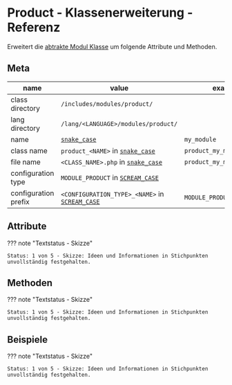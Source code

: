 # Product - Klassenerweiterung - Referenz

Erweitert die [abtrakte Modul Klasse](../module-class-abstract.md) um folgende Attribute und Methoden.

## Meta

| name                 | value                                               | example                    |
|----------------------|-----------------------------------------------------|----------------------------|
| class directory      | `/includes/modules/product/`                        |                            |
| lang directory       | `/lang/<LANGUAGE>/modules/product/`                 |                            |
| name                 | [`snake_case`](#)                                   | `my_module`                |
| class name           | `product_<NAME>` in [`snake_case`](#)               | `product_my_module`        |
| file name            | `<CLASS_NAME>.php` in [`snake_case`](#)             | `product_my_module.php`    |
| configuration type   | `MODULE_PRODUCT` in [`SCREAM_CASE`](#)              |                            |
| configuration prefix | `<CONFIGURATION_TYPE>_<NAME>` in [`SCREAM_CASE`](#) | `MODULE_PRODUCT_MY_MODULE` |

## Attribute

??? note "Textstatus - Skizze"

    Status: 1 von 5 - Skizze: Ideen und Informationen in Stichpunkten unvollständig festgehalten.

## Methoden

??? note "Textstatus - Skizze"

    Status: 1 von 5 - Skizze: Ideen und Informationen in Stichpunkten unvollständig festgehalten.

## Beispiele

??? note "Textstatus - Skizze"

    Status: 1 von 5 - Skizze: Ideen und Informationen in Stichpunkten unvollständig festgehalten.
